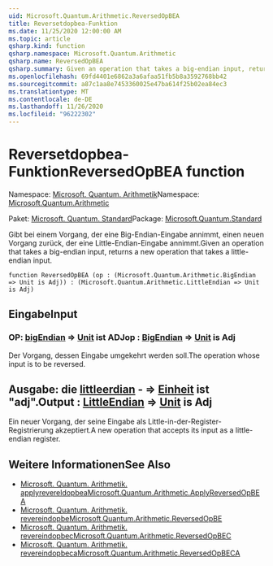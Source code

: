 ```yaml
---
uid: Microsoft.Quantum.Arithmetic.ReversedOpBEA
title: Reversetdopbea-Funktion
ms.date: 11/25/2020 12:00:00 AM
ms.topic: article
qsharp.kind: function
qsharp.namespace: Microsoft.Quantum.Arithmetic
qsharp.name: ReversedOpBEA
qsharp.summary: Given an operation that takes a big-endian input, returns a new operation that takes a little-endian input.
ms.openlocfilehash: 69fd4401e6862a3a6afaa51fb5b8a3592768bb42
ms.sourcegitcommit: a87c1aa8e7453360025e47ba614f25b02ea84ec3
ms.translationtype: MT
ms.contentlocale: de-DE
ms.lasthandoff: 11/26/2020
ms.locfileid: "96222302"
---
```

# <a name="reversedopbea-function"></a><span data-ttu-id="8f0cc-102">Reversetdopbea-Funktion</span><span class="sxs-lookup"><span data-stu-id="8f0cc-102">ReversedOpBEA function</span></span>

<span data-ttu-id="8f0cc-103">Namespace: [Microsoft. Quantum. Arithmetik](xref:Microsoft.Quantum.Arithmetic)</span><span class="sxs-lookup"><span data-stu-id="8f0cc-103">Namespace: [Microsoft.Quantum.Arithmetic](xref:Microsoft.Quantum.Arithmetic)</span></span>

<span data-ttu-id="8f0cc-104">Paket: [Microsoft. Quantum. Standard](https://nuget.org/packages/Microsoft.Quantum.Standard)</span><span class="sxs-lookup"><span data-stu-id="8f0cc-104">Package: [Microsoft.Quantum.Standard](https://nuget.org/packages/Microsoft.Quantum.Standard)</span></span>


<span data-ttu-id="8f0cc-105">Gibt bei einem Vorgang, der eine Big-Endian-Eingabe annimmt, einen neuen Vorgang zurück, der eine Little-Endian-Eingabe annimmt.</span><span class="sxs-lookup"><span data-stu-id="8f0cc-105">Given an operation that takes a big-endian input, returns a new operation that takes a little-endian input.</span></span>

```qsharp
function ReversedOpBEA (op : (Microsoft.Quantum.Arithmetic.BigEndian => Unit is Adj)) : (Microsoft.Quantum.Arithmetic.LittleEndian => Unit is Adj)
```


## <a name="input"></a><span data-ttu-id="8f0cc-106">Eingabe</span><span class="sxs-lookup"><span data-stu-id="8f0cc-106">Input</span></span>

### <a name="op--bigendian--unit--is-adj"></a><span data-ttu-id="8f0cc-107">OP: [bigEndian](xref:Microsoft.Quantum.Arithmetic.BigEndian) => [Unit](xref:microsoft.quantum.lang-ref.unit)  ist ADJ</span><span class="sxs-lookup"><span data-stu-id="8f0cc-107">op : [BigEndian](xref:Microsoft.Quantum.Arithmetic.BigEndian) => [Unit](xref:microsoft.quantum.lang-ref.unit)  is Adj</span></span>

<span data-ttu-id="8f0cc-108">Der Vorgang, dessen Eingabe umgekehrt werden soll.</span><span class="sxs-lookup"><span data-stu-id="8f0cc-108">The operation whose input is to be reversed.</span></span>



## <a name="output--littleendian--unit--is-adj"></a><span data-ttu-id="8f0cc-109">Ausgabe: die [littleerdian](xref:Microsoft.Quantum.Arithmetic.LittleEndian) - => [Einheit](xref:microsoft.quantum.lang-ref.unit)  ist "adj".</span><span class="sxs-lookup"><span data-stu-id="8f0cc-109">Output : [LittleEndian](xref:Microsoft.Quantum.Arithmetic.LittleEndian) => [Unit](xref:microsoft.quantum.lang-ref.unit)  is Adj</span></span>

<span data-ttu-id="8f0cc-110">Ein neuer Vorgang, der seine Eingabe als Little-in-der-Register-Registrierung akzeptiert.</span><span class="sxs-lookup"><span data-stu-id="8f0cc-110">A new operation that accepts its input as a little-endian register.</span></span>

## <a name="see-also"></a><span data-ttu-id="8f0cc-111">Weitere Informationen</span><span class="sxs-lookup"><span data-stu-id="8f0cc-111">See Also</span></span>

- [<span data-ttu-id="8f0cc-112">Microsoft. Quantum. Arithmetik. applyrevereldopbea</span><span class="sxs-lookup"><span data-stu-id="8f0cc-112">Microsoft.Quantum.Arithmetic.ApplyReversedOpBEA</span></span>](xref:Microsoft.Quantum.Arithmetic.ApplyReversedOpBEA)
- [<span data-ttu-id="8f0cc-113">Microsoft. Quantum. Arithmetik. revereindopbe</span><span class="sxs-lookup"><span data-stu-id="8f0cc-113">Microsoft.Quantum.Arithmetic.ReversedOpBE</span></span>](xref:Microsoft.Quantum.Arithmetic.ReversedOpBE)
- [<span data-ttu-id="8f0cc-114">Microsoft. Quantum. Arithmetik. revereindopbec</span><span class="sxs-lookup"><span data-stu-id="8f0cc-114">Microsoft.Quantum.Arithmetic.ReversedOpBEC</span></span>](xref:Microsoft.Quantum.Arithmetic.ReversedOpBEC)
- [<span data-ttu-id="8f0cc-115">Microsoft. Quantum. Arithmetik. revereindopbeca</span><span class="sxs-lookup"><span data-stu-id="8f0cc-115">Microsoft.Quantum.Arithmetic.ReversedOpBECA</span></span>](xref:Microsoft.Quantum.Arithmetic.ReversedOpBECA)